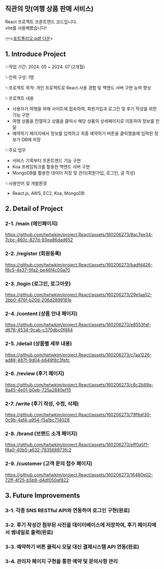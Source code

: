 ## 직관의 맛(여행 상품 판매 서비스)

React 프로젝트 프론트엔드 코드입니다.  
vite를 사용해봤습니다!

🖱🖱<[포트폴리오.pdf 다운](https://github.com/user-attachments/files/15910524/default.pdf)>

## 1. Introduce Project

✨작업 기간: 2024. 05 ~ 2024. 07 (2개월)

✨인력 구성: 1명

✨프로젝트 목적: 개인 프로젝트로 React 사용 경험 및 백엔드 서버 구현 능력 향상

✨프로젝트 내용
- 사용자가 여행을 위해 사이트에 접속하여, 회원가입과 로그인 및 후기 작성을 위한 기능 구현
- 여행 상품을 진열하고 상품을 클릭시 해당 상품의 상세페이지로 이동하여 정보를 전달
- 예약하기 페이지에서 정보를 입력하고 최종 예약하기 버튼을 클릭했을때 입력된 정보가 DB에 저장

✨주요 업무
- 서비스 기획부터 프론트엔드 기능 구현
- Koa 프레임워크를 활용한 백엔드 서버 구현
- MongoDB를 활용한 데이터 저장 및 관리(회원가입, 로그인, 글 작성)
  
✨사용언어 및 개발환경
- React.js, AWS, EC2, Koa, MongoDB

## 2. Detail of Project
### 2-1. /main (메인페이지)
https://github.com/twtwkim/project.React/assets/160206273/8ac7ee34-7cbc-460c-827d-93ea86dad652

### 2-2. /register (회원등록)
https://github.com/twtwkim/project.React/assets/160206273/badfd426-f8c5-4e37-9fa2-be46f4c00a70

### 2-3. /login (로그인, 로그아웃)
https://github.com/twtwkim/project.React/assets/160206273/29e1aa52-2bb0-476f-b20d-206d2899181e

### 2-4. /content (상품 안내 페이지)
https://github.com/twtwkim/project.React/assets/160206273/e8553faf-d676-4534-9cab-c370dbc0f464

### 2-5. /detail (상품별 세부 내용)
https://github.com/twtwkim/project.React/assets/160206273/c7aa1226-ad88-487f-9d04-b649f8c3fefc

### 2-6. /review (후기 페이지)
https://github.com/twtwkim/project.React/assets/160206273/c6c2b89a-9a45-4e01-b0eb-725a2840ef15

### 2-7. /write (후기 작성, 수정, 삭제)
https://github.com/twtwkim/project.React/assets/160206273/79f9af30-0c9b-4af4-a954-f5a1bc714028

### 2-8. /brand (브랜드 소개 페이지)
https://github.com/twtwkim/project.React/assets/160206273/eff0a5f1-f8a0-40b5-a632-783568873fc2

### 2-9. /customer (고객 문의 접수 페이지)
https://github.com/twtwkim/project.React/assets/160206273/16480e02-72ff-4f25-b5b9-d4df050af822

## 3. Future Improvements
### 3-1. 각종 SNS RESTful API와 연동하여 로그인 구현(완료) 
### 3-2. 후기 작성간 첨부된 사진을 데이터베이스에 저장하여, 후기 페이지에서 썸네일로 출력(완료)
### 3-3. 예약하기 버튼 클릭시 모달 대신 결제시스템 API 연동(완료)
### 3-4. 관리자 페이지 구현을 통한 예약 및 문의사항 관리
